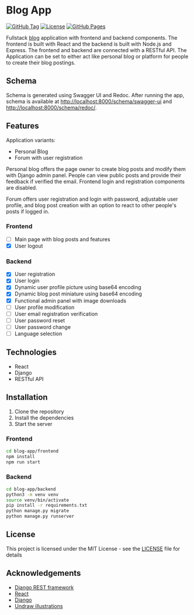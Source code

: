 # Blog App

[![GitHub Tag](https://img.shields.io/github/v/tag/mldxo/blog-app)](https://github.com/mldxo/blog-app/)
[![License](https://img.shields.io/github/license/mldxo/blog-app)](LICENSE)
[![GitHub Pages](https://github.com/mldxo/blog-app/actions/workflows/pages/pages-build-deployment/badge.svg)](https://github.com/mldxo/blog-app/actions/workflows/pages/pages-build-deployment)

Fullstack [blog](https://github.com/mldxo/blog-app) application with frontend and backend components. The frontend is built with React and the backend is built with Node.js and Express. The frontend and backend are connected with a RESTful API. The Application can be set to either act like personal blog or platform for people to create their blog postings.

## Schema

Schema is generated using Swagger UI and Redoc. After running the app, schema is available at [http://localhost:8000/schema/swagger-ui](http://localhost:8000/schema/swagger-ui/) and [http://localhost:8000/schema/redoc/](http://localhost:8000/schema/redoc/).

## Features

Application variants:

- Personal Blog
- Forum with user registration

Personal blog offers the page owner to create blog posts and modify them with Django admin panel. People can view public posts and provide their feedback if verified the email. Frontend login and registration components are disabled.

Forum offers user registration and login with password, adjustable user profile, and blog post creation with an option to react to other people's posts if logged in.

### Frontend

- [ ] Main page with blog posts and features
- [x] User logout

### Backend

- [x] User registration
- [x] User login
- [x] Dynamic user profile picture using base64 encoding
- [x] Dynamic blog post miniature using base64 encoding
- [x] Functional admin panel with image downloads
- [ ] User profile modification
- [ ] User email registration verification
- [ ] User password reset
- [ ] User password change
- [ ] Language selection

## Technologies

- React
- Django
- RESTful API

## Installation

1. Clone the repository
2. Install the dependencies
3. Start the server

### Frontend

```bash
cd blog-app/frontend
npm install
npm run start
```

### Backend

```bash
cd blog-app/backend
python3 -m venv venv
source venv/bin/activate
pip install -r requirements.txt
python manage.py migrate
python manage.py runserver
```

## License

This project is licensed under the MIT License - see the [LICENSE](LICENSE) file for details

## Acknowledgements

- [Django REST framework](https://www.django-rest-framework.org/)
- [React](https://reactjs.org/)
- [Django](https://www.djangoproject.com/)
- [Undraw illustrations](https://undraw.co/)
